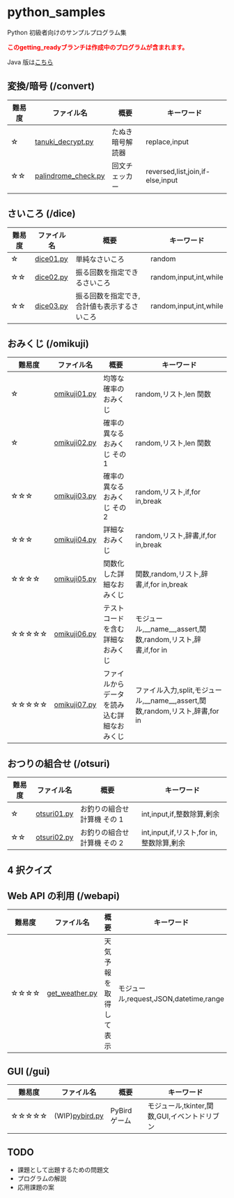 # python_samples

Python 初級者向けのサンプルプログラム集

<p style="color:red;font-weight:bold;">このgetting_readyブランチは作成中のプログラムが含まれます。</p>

Java 版は[こちら](https://github.com/AyumuTakai/java_samples)

## 変換/暗号 (/convert)

| 難易度 | ファイル名                                                                                                | 概要             | キーワード                       |
| ------ | --------------------------------------------------------------------------------------------------------- | ---------------- | -------------------------------- |
| ☆      | [tanuki_decrypt.py](https://github.com/AyumuTakai/python_samples/blob/main/convert/tanuki_decrypt.py)     | たぬき暗号解読器 | replace,input                    |
| ☆☆     | [palindrome_check.py](https://github.com/AyumuTakai/python_samples/blob/main/convert/palindrome_check.py) | 回文チェッカー   | reversed,list,join,if-else,input |

## さいころ (/dice)

| 難易度 | ファイル名                                                                         | 概要                                        | キーワード             |
| ------ | ---------------------------------------------------------------------------------- | ------------------------------------------- | ---------------------- |
| ☆      | [dice01.py](https://github.com/AyumuTakai/python_samples/blob/main/dice/dice01.py) | 単純なさいころ                              | random                 |
| ☆☆     | [dice02.py](https://github.com/AyumuTakai/python_samples/blob/main/dice/dice02.py) | 振る回数を指定できるさいころ                | random,input,int,while |
| ☆☆     | [dice03.py](https://github.com/AyumuTakai/python_samples/blob/main/dice/dice03.py) | 振る回数を指定でき,合計値も表示するさいころ | random,input,int,while |

## おみくじ (/omikuji)

| 難易度 | ファイル名                                                                                  | 概要                                       | キーワード                                                                       |
| ------ | ------------------------------------------------------------------------------------------- | ------------------------------------------ | -------------------------------------------------------------------------------- |
| ☆      | [omikuji01.py](https://github.com/AyumuTakai/python_samples/blob/main/omikuji/omikuji01.py) | 均等な確率のおみくじ                       | random,リスト,len 関数                                                           |
| ☆      | [omikuji02.py](https://github.com/AyumuTakai/python_samples/blob/main/omikuji/omikuji02.py) | 確率の異なるおみくじ その 1                | random,リスト,len 関数                                                           |
| ☆☆☆    | [omikuji03.py](https://github.com/AyumuTakai/python_samples/blob/main/omikuji/omikuji03.py) | 確率の異なるおみくじ その 2                | random,リスト,if,for in,break                                                    |
| ☆☆☆    | [omikuji04.py](https://github.com/AyumuTakai/python_samples/blob/main/omikuji/omikuji04.py) | 詳細なおみくじ                             | random,リスト,辞書,if,for in,break                                               |
| ☆☆☆☆   | [omikuji05.py](https://github.com/AyumuTakai/python_samples/blob/main/omikuji/omikuji05.py) | 関数化した詳細なおみくじ                   | 関数,random,リスト,辞書,if,for in,break                                          |
| ☆☆☆☆☆  | [omikuji06.py](https://github.com/AyumuTakai/python_samples/blob/main/omikuji/omikuji06.py) | テストコードを含む詳細なおみくじ           | モジュール,\_\_name\_\_,assert,関数,random,リスト,辞書,if,for in                 |
| ☆☆☆☆☆  | [omikuji07.py](https://github.com/AyumuTakai/python_samples/blob/main/omikuji/omikuji07.py) | ファイルからデータを読み込む詳細なおみくじ | ファイル入力,split,モジュール,\_\_name\_\_,assert,関数,random,リスト,辞書,for in |

## おつりの組合せ (/otsuri)

| 難易度 | ファイル名                                                                               | 概要                        | キーワード                               |
| ------ | ---------------------------------------------------------------------------------------- | --------------------------- | ---------------------------------------- |
| ☆      | [otsuri01.py](https://github.com/AyumuTakai/python_samples/blob/main/otsuri/otsuri01.py) | お釣りの組合せ計算機 その 1 | int,input,if,整数除算,剰余               |
| ☆☆     | [otsuri02.py](https://github.com/AyumuTakai/python_samples/blob/main/otsuri/otsuri02.py) | お釣りの組合せ計算機 その 2 | int,input,if,リスト,for in,整数除算,剰余 |

## 4 択クイズ

## Web API の利用 (/webapi)

| 難易度 | ファイル名                                                                                     | 概要                   | キーワード                             |
| ------ | ---------------------------------------------------------------------------------------------- | ---------------------- | -------------------------------------- |
| ☆☆☆☆   | [get_weather.py](https://github.com/AyumuTakai/python_samples/blob/main/webapi/get_weather.py) | 天気予報を取得して表示 | モジュール,request,JSON,datetime,range |

## GUI (/gui)

| 難易度 | ファイル名                                                                             | 概要          | キーワード                                   |
| ------ | -------------------------------------------------------------------------------------- | ------------- | -------------------------------------------- |
| ☆☆☆☆☆  | (WIP)[pybird.py](https://github.com/AyumuTakai/python_samples/blob/main/gui/pybird.py) | PyBird ゲーム | モジュール,tkinter,関数,GUI,イベントドリブン |

## TODO

- 課題として出題するための問題文
- プログラムの解説
- 応用課題の案
